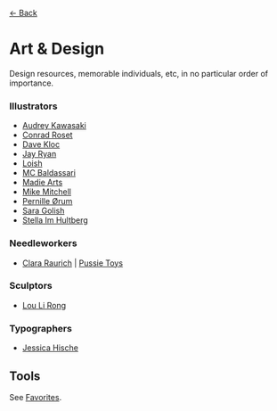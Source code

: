 [← Back](README.md)

# Art & Design
Design resources, memorable individuals, etc, in no particular order of importance.

### Illustrators
- [Audrey Kawasaki](https://www.audkawa.com/)
- [Conrad Roset](https://www.conradroset.com/)
- [Dave Kloc](https://www.davekloc.com/)
- [Jay Ryan](https://thebirdmachine.com/collections/all)
- [Loish](https://loish.net/)
- [MC Baldassari](https://www.mcbaldassari.com/illustrations)
- [Madie Arts](https://madiearts.bigcartel.com/)
- [Mike Mitchell](https://linktr.ee/mikemitchell)
- [Pernille Ørum](https://www.pernilleoe.dk/)
- [Sara Golish](https://www.saragolish.com/sundust-collection)
- [Stella Im Hultberg](https://www.stellaimhultberg.com/)

### Needleworkers
- [Clara Raurich](https://www.instagram.com/pussie_toys/?hl=en) | [Pussie Toys](http://pussietoys.es/)

### Sculptors
- [Lou Li Rong](https://www.instagram.com/luo_li_rong_art)

### Typographers
- [Jessica Hische](https://www.jessicahische.is/)

## Tools
See [Favorites](https://github.com/jomurgel/notes/blob/main/favorites.md#design--photography-tools).
